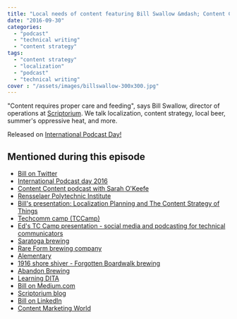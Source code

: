```yaml
---
title: "Local needs of content featuring Bill Swallow &mdash; Content Content podcast episode 12"
date: "2016-09-30"
categories:
  - "podcast"
  - "technical writing"
  - "content strategy"
tags:
  - "content strategy"
  - "localization"
  - "podcast"
  - "technical writing"
cover : "/assets/images/billswallow-300x300.jpg"
---
```


"Content requires proper care and feeding", says Bill Swallow, director of operations at [Scriptorium](http://www.scriptorium.com). We talk localization, content strategy, local beer, summer's oppressive heat, and more.


Released on [International Podcast Day!](https://internationalpodcastday.com/)

## Mentioned during this episode

- [Bill on Twitter](http://twitter.com/billswallow)
- [International Podcast day 2016](/assets/images/PodcastDayBadge-125x125.png)
- [Content Content podcast with Sarah O'Keefe](http://edmarsh.com/2016/03/11/content-content-podcast-episode-8-fairly-random-events-featuring-sarah-okeefe/)
- [Rensselaer Polytechnic Institute](http://rpi.edu)
- [Bill's presentation: Localization Planning and The Content Strategy of Things](http://www.slideshare.net/InfoDevWorld/localization-planning-and-the-content-strategy-of-things-with-bill-swallow)
- [Techcomm camp (TCCamp)](http://tccamp.org)
- [Ed's TC Camp presentation - social media and podcasting for technical communicators](http://www.slideshare.net/theedmarsh/tccamp-2016-social-media-and-podcasting-for-tech-communicators)
- [Saratoga brewing](https://www.oldesaratogabrew.com/)
- [Rare Form brewing company](http://www.rareformbrewing.com/)
- [Alementary](http://www.alementary.com/)
- [1916 shore shiver - Forgotten Boardwalk brewing](https://www.forgottenboardwalk.com/1916-shore-shiver)
- [Abandon Brewing](http://www.abandonbrewing.com/)
- [Learning DITA](http://learningdita.com)
- [Bill on Medium.com](https://medium.com/@billswallow)
- [Scriptorium blog](http://www.scriptorium.com/blog/)
- [Bill on LinkedIn](https://www.linkedin.com/in/billswallow)
- [Content Marketing World](http://contentmarketingworld.com)
